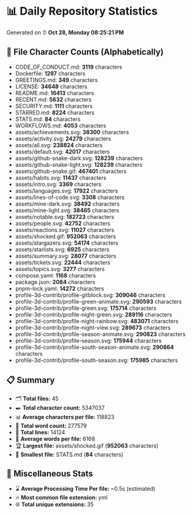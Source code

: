 # 📊 Daily Repository Statistics
Generated on ⏰ **Oct 28, Monday 08:25:21 PM**

## 📂 File Character Counts (Alphabetically)
- CODE_OF_CONDUCT.md: **3119** characters
- Dockerfile: **1297** characters
- GREETINGS.md: **349** characters
- LICENSE: **34648** characters
- README.md: **16413** characters
- RECENT.md: **5632** characters
- SECURITY.md: **1111** characters
- STARRED.md: **8224** characters
- STATS.md: **84** characters
- WORKFLOWS.md: **4053** characters
- assets/achievements.svg: **38300** characters
- assets/activity.svg: **24279** characters
- assets/all.svg: **238824** characters
- assets/default.svg: **42017** characters
- assets/github-snake-dark.svg: **128239** characters
- assets/github-snake-light.svg: **128239** characters
- assets/github-snake.gif: **467401** characters
- assets/habits.svg: **11437** characters
- assets/intro.svg: **3369** characters
- assets/languages.svg: **17922** characters
- assets/lines-of-code.svg: **3308** characters
- assets/mine-dark.svg: **38492** characters
- assets/mine-light.svg: **38465** characters
- assets/notable.svg: **182723** characters
- assets/people.svg: **42752** characters
- assets/reactions.svg: **11027** characters
- assets/shocked.gif: **952063** characters
- assets/stargazers.svg: **54174** characters
- assets/starlists.svg: **6925** characters
- assets/summary.svg: **28077** characters
- assets/tickets.svg: **22444** characters
- assets/topics.svg: **3277** characters
- compose.yaml: **1168** characters
- package.json: **2084** characters
- pnpm-lock.yaml: **14272** characters
- profile-3d-contrib/profile-gitblock.svg: **309046** characters
- profile-3d-contrib/profile-green-animate.svg: **290593** characters
- profile-3d-contrib/profile-green.svg: **175714** characters
- profile-3d-contrib/profile-night-green.svg: **289116** characters
- profile-3d-contrib/profile-night-rainbow.svg: **483071** characters
- profile-3d-contrib/profile-night-view.svg: **289673** characters
- profile-3d-contrib/profile-season-animate.svg: **290823** characters
- profile-3d-contrib/profile-season.svg: **175944** characters
- profile-3d-contrib/profile-south-season-animate.svg: **290864** characters
- profile-3d-contrib/profile-south-season.svg: **175985** characters

## 📋 Summary
- 🗂️ **Total files:** 45
- ✒️ **Total character count:** 5347037
- 📊 **Average characters per file:** 118823
- 📝 **Total word count:** 277579
- 🧾 **Total lines:** 14124
- 📐 **Average words per file:** 6168
- 🏆 **Largest file:** assets/shocked.gif (**952063** characters)
- 🥉 **Smallest file:** STATS.md (**84** characters)

## 🌟 Miscellaneous Stats
- ⌛ **Average Processing Time Per file:** ~0.5s (estimated)
- 🔥 **Most common file extension:** yml
- 🌐 **Total unique extensions:** 35

